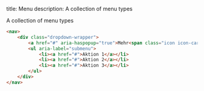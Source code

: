 title: Menu
description: A collection of menu types

A collection of menu types

```html height=1000
<nav>
    <div class="dropdown-wrapper">
        <a href="#" aria-haspopup="true">Mehr<span class="icon icon-caret-down" role="presentation"></span></a>
        <ul aria-label="submenu">
            <li><a href="#">Aktion 1</a></li>
            <li><a href="#">Aktion 2</a></li>
            <li><a href="#">Aktion 3</a></li>
        </ul>
    </div>
</nav>
```
